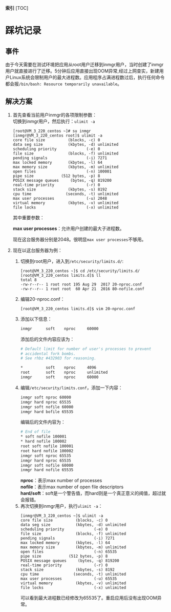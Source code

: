 **索引**
[TOC]
# 踩坑记录
## 事件

由于今天需要在测试环境把应用从root用户迁移到inmgr用户，当时创建了inmgr用户就直接进行了迁移。5分钟后应用直接出现OOM异常,经过上网查实，新建用户Linux系统会限制用户的最大进程数。应用程序占满进程数过后，执行任何命令都会报```/bin/bash: Resource temporarily unavailable```。
## 解决方案

1. 首先查看当前用户inmgr的各项限制参数：  
切换到inmgr用户，然后执行：```ulimit -a```
    ```shell
    [root@VM_3_220_centos ~]# su inmgr
    [inmgr@VM_3_220_centos root]$ ulimit -a
    core file size          (blocks, -c) 0
    data seg size           (kbytes, -d) unlimited
    scheduling priority             (-e) 0
    file size               (blocks, -f) unlimited
    pending signals                 (-i) 7271
    max locked memory       (kbytes, -l) 64
    max memory size         (kbytes, -m) unlimited
    open files                      (-n) 100001
    pipe size            (512 bytes, -p) 8
    POSIX message queues     (bytes, -q) 819200
    real-time priority              (-r) 0
    stack size              (kbytes, -s) 8192
    cpu time               (seconds, -t) unlimited
    max user processes              (-u) 2048
    virtual memory          (kbytes, -v) unlimited
    file locks                      (-x) unlimited
    ```
    其中重要参数：  
   
    **max user processes**：允许用户创建的最大子进程数。  
   
    现在这台服务器分别是2048。很明显```max user processes```不够用。
2. 现在以这台服务器为例：
    1. 切换到root用户，进入到```/etc/security/limits.d/```:  
        ```shell
        [root@VM_3_220_centos ~]$ cd /etc/security/limits.d/
        [root@VM_3_220_centos limits.d]$ ll
        total 8
        -rw-r--r-- 1 root root 195 Aug 29  2017 20-nproc.conf
        -rw-r--r-- 1 root root  60 Apr 21  2016 80-nofile.conf
        ```
    2. 编辑20-nproc.conf：
        ```shell
        [root@VM_3_220_centos limits.d]$ vim 20-nproc.conf 
        ```
    3. 添加以下信息：
        ```bash
        inmgr      soft    nproc     60000
        ```
        添加后的文件内容应该为：
        ```bash
        # Default limit for number of user's processes to prevent
        # accidental fork bombs.
        # See rhbz #432903 for reasoning.
        
        *          soft    nproc     4096
        root       soft    nproc     unlimited
        inmgr      soft    nproc     60000
        ```
    4. 编辑```/etc/security/limits.conf```，添加一下内容：  
        ```bash
        inmgr soft nproc 60000
        inmgr hard nproc 65535
        inmgr soft nofile 60000
        inmgr hard bofile 65535
        ```
        编辑后的文件内容为：
        ```bash
        # End of file
        * soft nofile 100001
        * hard nofile 100002
        root soft nofile 100001
        root hard nofile 100002
        inmgr soft nproc 65535
        inmgr hard nproc 65535
        inmgr soft nofile 60000
        inmgr hard nofile 65535
        ```
        **nproc**：表示max number of processes  
        **nofile**：表示max number of open file descriptors  
        **hard/soft**：soft是一个警告值，而hard则是一个真正意义的阀值，超过就会报错。
    5. 再次切换到inmgr用户，执行```ulimit -a```：
        ```
        [inmgr@VM_3_220_centos ~]$ ulimit -a
        core file size          (blocks, -c) 0
        data seg size           (kbytes, -d) unlimited
        scheduling priority             (-e) 0
        file size               (blocks, -f) unlimited
        pending signals                 (-i) 7271
        max locked memory       (kbytes, -l) 64
        max memory size         (kbytes, -m) unlimited
        open files                      (-n) 65535
        pipe size            (512 bytes, -p) 8
        POSIX message queues     (bytes, -q) 819200
        real-time priority              (-r) 0
        stack size              (kbytes, -s) 8192
        cpu time               (seconds, -t) unlimited
        max user processes              (-u) 65535
        virtual memory          (kbytes, -v) unlimited
        file locks                      (-x) unlimited
        ```
        可以看到最大进程数已经修改为65535了。重启应用后没有出现OOM异常。